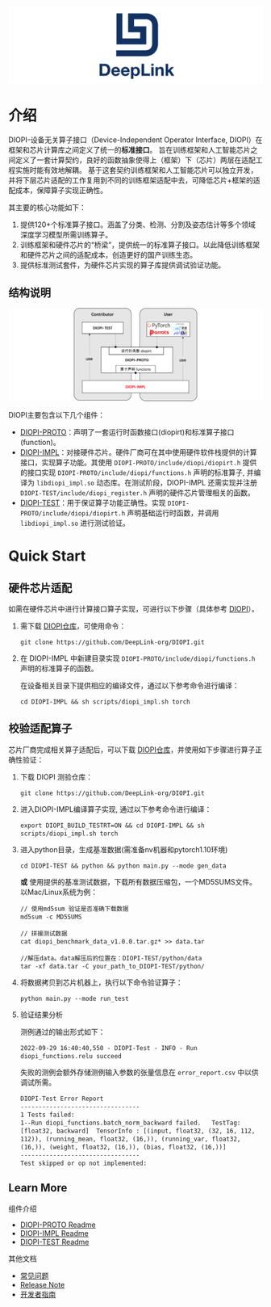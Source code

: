<div align=center>
<img src="img/deepLink_logo.png">
</div>

# 介绍

DIOPI-设备无关算子接口（Device-Independent Operator Interface, DIOPI）在框架和芯片计算库之间定义了统一的**标准接口**。
旨在训练框架和人工智能芯片之间定义了一套计算契约，良好的函数抽象使得上（框架）下（芯片）两层在适配工程实施时能有效地解耦。
基于这套契约训练框架和人工智能芯片可以独立开发，并将下层芯片适配的工作复用到不同的训练框架适配中去，可降低芯片+框架的适配成本，保障算子实现正确性。

其主要的核心功能如下：
1. 提供120+个标准算子接口。涵盖了分类、检测、分割及姿态估计等多个领域深度学习模型所需训练算子。
2. 训练框架和硬件芯片的“桥梁”，提供统一的标准算子接口。以此降低训练框架和硬件芯片之间的适配成本，创造更好的国产训练生态。
3. 提供标准测试套件，为硬件芯片实现的算子库提供调试验证功能。

<!--1. DIOPI-PROTO 中定义了120多个标准算子接口，此处主要以功能角度计数，如 add 算子及其 scalar/inplace/backward 版本统计为 1 个算子接口。DIOPI 算子库涵盖了分类、检测、分割及姿态估计等多个领域深度学习模型所需训练算子。
2. DIOPI-IMPL 实现的标准算子库将使用统一的标准算子接口连接训练框架和硬件芯片，以此降低训练框架和硬件芯片之间的适配成本，创造更好的国产训练生态。
3. DIOPI-TEST 作为独立的测试框架为硬件芯片实现的算子库提供调试验证功能。-->


## 结构说明

<!--![DIOPI结构图如图所示](img/structure3.png)-->

<img src="img/structure3.png">

DIOPI主要包含以下几个组件：

- [DIOPI-PROTO](https://github.com/DeepLink-org/DIOPI/tree/main/DIOPI-PROTO)：声明了一套运行时函数接口(diopirt)和标准算子接口(function)。
- [DIOPI-IMPL](https://github.com/DeepLink-org/DIOPI/tree/main/DIOPI-IMPL)：对接硬件芯片。硬件厂商可在其中使用硬件软件栈提供的计算接口，实现算子功能。其使用 ```DIOPI-PROTO/include/diopi/diopirt.h``` 提供的接口实现 ```DIOPI-PROTO/include/diopi/functions.h``` 声明的标准算子, 并编译为 ```libdiopi_impl.so``` 动态库。在测试阶段，DIOPI-IMPL 还需实现并注册 ```DIOPI-TEST/include/diopi_register.h``` 声明的硬件芯片管理相关的函数。
- [DIOPI-TEST](https://github.com/DeepLink-org/DIOPI/tree/main/DIOPI-TEST)：用于保证算子功能正确性。实现 ```DIOPI-PROTO/include/diopi/diopirt.h``` 声明基础运行时函数，并调用 ```libdiopi_impl.so``` 进行测试验证。
<!-- * DIPU-Adapter 实现 DIOPI-PROTO/include/diopi/diopirt.h 声明基础运行时函数, 将 DIOPI 算子适配训练框架，保证训练框架调用 libdiopi_impl.so 进行模型训练。 -->

<!--
- [DIOPI-PROTO](https://github.com/OpenComputeLab/DIOPI/DIOPI-PROTO)：定义了若干运行时函数接口(diopirt)和算子声明接口(function)；
- [DIOPI-IMPL](https://github.com/OpenComputeLab/DIOPI/DIOPI-IMPL)：对接硬件芯片。硬件厂商可在其中使用硬件软件栈提供的计算接口，实现算子功能；
- [DIOPI-TEST](https://github.com/OpenComputeLab/DIOPI/DIOPI-TEST)：用于保证算子功能正确性(算子测试 + 模型验证)，通过LiteRT实现了运行时函数；
- [DIPU-Adapter](https://github.com/OpenComputeLab/DIPU-Adapter)：对接训练框架。其中实现了用于接入pytorch2.0的运行时函数；


一段结构流程说明 ***[补充说明，格式不定，说明各板块之间的关系即可]***。
-->


# Quick Start

## 硬件芯片适配

如需在硬件芯片中进行计算接口算子实现，可进行以下步骤（具体参考 [DIOPI](https://github.com/DeepLink-org/DIOPI#readme)）。


1. 需下载 [DIOPI仓库](https://github.com/DeepLink-org/DIOPI)，可使用命令：
    ```
    git clone https://github.com/DeepLink-org/DIOPI.git
    ```
2. 在 DIOPI-IMPL 中新建目录实现 ```DIOPI-PROTO/include/diopi/functions.h``` 声明的标准算子的函数。

    在设备相关目录下提供相应的编译文件，通过以下参考命令进行编译：
    ```
    cd DIOPI-IMPL && sh scripts/diopi_impl.sh torch
    ```

## 校验适配算子 <a id="test_tutor"></a>

芯片厂商完成相关算子适配后，可以下载 [DIOPI仓库](https://github.com/DeepLink-org/DIOPI)，并使用如下步骤进行算子正确性验证：

  1. 下载 DIOPI 测验仓库：
      ```
      git clone https://github.com/DeepLink-org/DIOPI.git
      ```
  2. 进入DIOPI-IMPL编译算子实现, 通过以下参考命令进行编译：
      ```
      export DIOPI_BUILD_TESTRT=ON && cd DIOPI-IMPL && sh scripts/diopi_impl.sh torch
      ```
  2. 进入python目录，生成基准数据(需准备nv机器和pytorch1.10环境)

      ```
      cd DIOPI-TEST && python && python main.py --mode gen_data
      ```
      **或** 使用提供的基准测试数据，下载所有数据压缩包，一个MD5SUMS文件。以Mac/Linux系统为例：
      ```
      // 使用md5sum 验证是否准确下载数据
      md5sum -c MD5SUMS

      // 拼接测试数据
      cat diopi_benchmark_data_v1.0.0.tar.gz* >> data.tar

      //解压data。data解压后的位置在：DIOPI-TEST/python/data
      tar -xf data.tar -C your_path_to_DIOPI-TEST/python/
      ```
  3. 将数据拷贝到芯片机器上，执行以下命令验证算子：
      ```
      python main.py --mode run_test
      ```

  4. 验证结果分析

      测例通过的输出形式如下：

      ```
      2022-09-29 16:40:40,550 - DIOPI-Test - INFO - Run diopi_functions.relu succeed
      ```
      
      失败的测例会额外存储测例输入参数的张量信息在 ```error_report.csv``` 中以供调试所需。

      ```
      DIOPI-Test Error Report
      ---------------------------------
      1 Tests failed:
      1--Run diopi_functions.batch_norm_backward failed.   TestTag: [float32, backward]  TensorInfo : [(input, float32, (32, 16, 112, 112)), (running_mean, float32, (16,)), (running_var, float32, (16,)), (weight, float32, (16,)), (bias, float32, (16,))]
      ---------------------------------
      Test skipped or op not implemented:
      ```

## Learn More
组件介绍
* [DIOPI-PROTO Readme](https://github.com/DeepLink-org/DIOPI/tree/main/DIOPI-PROTO#readme)
* [DIOPI-IMPL Readme](https://github.com/DeepLink-org/DIOPI/tree/main/DIOPI-IMPL#readme)
* [DIOPI-TEST Readme](https://github.com/DeepLink-org/DIOPI/tree/main/DIOPI-TEST#readme)
<!--* [DIPU-Adapter Readme](DIPU-Adapter.md)-->

其他文档
<!--* [API文档]{} -->
* [常见问题](https://deeplink-org.github.io/OpenComputeLab.github.io/5%20FAQ.html)
* [Release Note](https://github.com/DeepLink-org/DIOPI/releases)
* [开发者指南](https://github.com/DeepLink-org/DIOPI/blob/main/Contributors.md)
